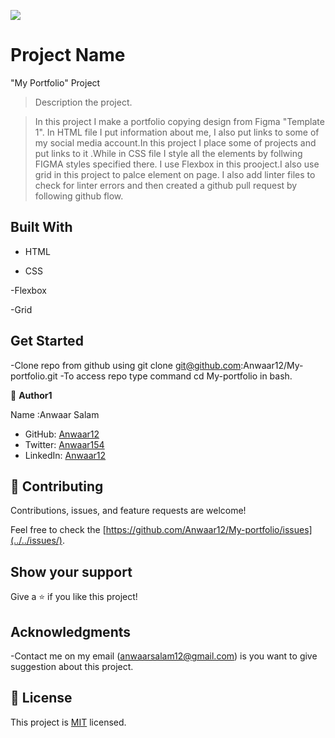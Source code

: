 ![](https://img.shields.io/badge/Microverse-blueviolet)

# Project Name

"My Portfolio" Project

> Description the project.

> In this project I make a portfolio copying design from Figma "Template 1". In HTML file I put information about me, I also put links to some of my social media account.In this project I place some of projects and put links to it .While in CSS file I style all the elements by follwing FIGMA styles specified there. I use Flexbox in this prooject.I also use grid in this project to palce element on page. I also add linter files to check for linter errors and then created a github pull request by following github flow.

## Built With

- HTML

- CSS

-Flexbox

-Grid

## Get Started

-Clone repo from github using git clone git@github.com:Anwaar12/My-portfolio.git
-To access repo type command cd My-portfolio in bash.

👤 **Author1**

Name :Anwaar Salam

- GitHub: [Anwaar12](https://github.com/Anwaar12)
- Twitter: [Anwaar154](https://twitter.com/Anwaar154)
- LinkedIn: [Anwaar12](https://www.linkedin.com/in/anwaar-salam-61a3821b0/)


## 🤝 Contributing

Contributions, issues, and feature requests are welcome!

Feel free to check the [https://github.com/Anwaar12/My-portfolio/issues](../../issues/).

## Show your support

Give a ⭐️ if you like this project!

## Acknowledgments

-Contact me on my email (anwaarsalam12@gmail.com) is you want to give suggestion about this project.

## 📝 License

This project is [MIT](https://choosealicense.com/licenses/mit/) licensed.
